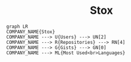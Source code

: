 <h1 align="center">Stox</h1>

```mermaid
graph LR
COMPANY_NAME{Stox}
COMPANY_NAME ---> U{Users} ---> UN[2]
COMPANY_NAME ---> R{Repositories} ---> RN[4]
COMPANY_NAME ---> G{Gists} ---> GN[0]
COMPANY_NAME ---> ML{Most Used<br>Languages}
```
